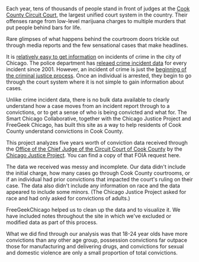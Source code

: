 Each year, tens of thousands of people stand in front of judges at the [Cook County Circuit Court](http://www.cookcountyclerkofcourt.org),  the largest unified court system in the country. Their offenses range from low-level marijuana charges to multiple murders that put people behind bars for life.

Rare glimpses of what happens behind the courtroom doors trickle out through media reports and the few sensational cases that make headlines.

It is [relatively easy to get information](http://crime.chicagotribune.com/) on incidents of crime in the city of Chicago. The police department has [releaed crime incident data](https://data.cityofchicago.org/Public-Safety/Crimes-2001-to-present/ijzp-q8t2) for every incident since 2001. However, an incident of crime is just the [beginning of the criminal justice process](http://crime-punishment.smartchicagoapps.org/). Once an individual is arrested, they begin to go through the court system where it is not simple to gain information about cases. 

Unlike crime incident data, there is no bulk data available to clearly understand how a case moves from an incident report through to a convictions, or to get a sense of who is being convicted and what for. The Smart Chicago Collaborative, together with the Chicago Justice Project and FreeGeek Chicago, has built this site as a way to help residents of Cook County understand convictions in Cook County. 

This project analyzes five years worth of conviction data received through the [Office of the Chief Judge of the Circuit Court of Cook County](http://www.cookcountycourt.org/ABOUTTHECOURT/OfficeoftheChiefJudge.aspx) by the [Chicago Justice Project](http://chicagojustice.org). You can find a copy of that FOIA request here. 

The data we received was messy and incomplete. Our data didn't include the initial charge, how many cases go through Cook County courtrooms, or if an individual had prior convictions that impacted the court's ruling on their case. The data also didn't include any information on race and the data appeared to include some minors. (The Chicago Justice Project asked for race and had only asked for convictions of adults.) 

FreeGeekChicago helped us to clean up the data and to visualize it. We have included notes throughout the site in which we've excluded or modified data as part of this process. 

What we did find through our analysis was that 18-24 year olds have more convictions than any other age group, possession convictions far outpace those for manufacturing and delivering drugs, and convictions for sexual and domestic violence are only a small proportion of total convictions.

